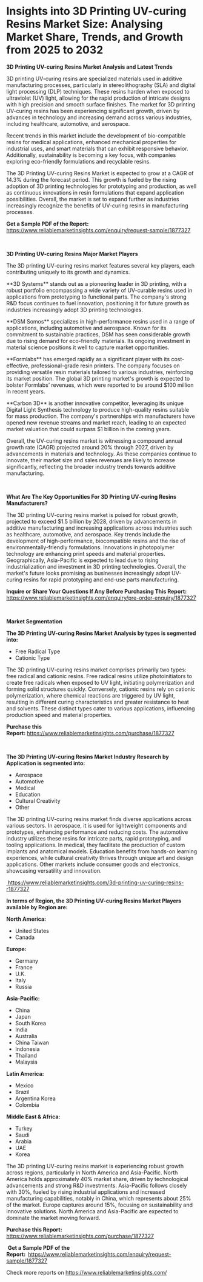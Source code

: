 <p><h1>Insights into 3D Printing UV-curing Resins Market Size: Analysing Market Share, Trends, and Growth from 2025 to 2032</h1></p><p><strong>3D Printing UV-curing Resins Market Analysis and Latest Trends</strong></p>
<p><p>3D printing UV-curing resins are specialized materials used in additive manufacturing processes, particularly in stereolithography (SLA) and digital light processing (DLP) techniques. These resins harden when exposed to ultraviolet (UV) light, allowing for the rapid production of intricate designs with high precision and smooth surface finishes. The market for 3D printing UV-curing resins has been experiencing significant growth, driven by advances in technology and increasing demand across various industries, including healthcare, automotive, and aerospace.</p><p>Recent trends in this market include the development of bio-compatible resins for medical applications, enhanced mechanical properties for industrial uses, and smart materials that can exhibit responsive behavior. Additionally, sustainability is becoming a key focus, with companies exploring eco-friendly formulations and recyclable resins.</p><p>The 3D Printing UV-curing Resins Market is expected to grow at a CAGR of 14.3% during the forecast period. This growth is fueled by the rising adoption of 3D printing technologies for prototyping and production, as well as continuous innovations in resin formulations that expand application possibilities. Overall, the market is set to expand further as industries increasingly recognize the benefits of UV-curing resins in manufacturing processes.</p></p>
<p><strong>Get a Sample PDF of the Report:&nbsp;</strong> <a href="https://www.reliablemarketinsights.com/enquiry/request-sample/1877327?utm_campaign=2868&utm_medium=2&utm_source=Github&utm_content=ia&utm_term=03042025&utm_id=3d-printing-uv-curing-resins">https://www.reliablemarketinsights.com/enquiry/request-sample/1877327</a></p>
<p>&nbsp;</p>
<p><strong>3D Printing UV-curing Resins Major Market Players</strong></p>
<p><p>The 3D printing UV-curing resins market features several key players, each contributing uniquely to its growth and dynamics. </p><p>**3D Systems** stands out as a pioneering leader in 3D printing, with a robust portfolio encompassing a wide variety of UV-curable resins used in applications from prototyping to functional parts. The company's strong R&D focus continues to fuel innovation, positioning it for future growth as industries increasingly adopt 3D printing technologies.</p><p>**DSM Somos** specializes in high-performance resins used in a range of applications, including automotive and aerospace. Known for its commitment to sustainable practices, DSM has seen considerable growth due to rising demand for eco-friendly materials. Its ongoing investment in material science positions it well to capture market opportunities.</p><p>**Formlabs** has emerged rapidly as a significant player with its cost-effective, professional-grade resin printers. The company focuses on providing versatile resin materials tailored to various industries, reinforcing its market position. The global 3D printing market's growth is expected to bolster Formlabs’ revenues, which were reported to be around $100 million in recent years.</p><p>**Carbon 3D** is another innovative competitor, leveraging its unique Digital Light Synthesis technology to produce high-quality resins suitable for mass production. The company's partnerships with manufacturers have opened new revenue streams and market reach, leading to an expected market valuation that could surpass $1 billion in the coming years.</p><p>Overall, the UV-curing resins market is witnessing a compound annual growth rate (CAGR) projected around 20% through 2027, driven by advancements in materials and technology. As these companies continue to innovate, their market size and sales revenues are likely to increase significantly, reflecting the broader industry trends towards additive manufacturing.</p></p>
<p>&nbsp;</p>
<p><strong>What Are The Key Opportunities For 3D Printing UV-curing Resins Manufacturers?</strong></p>
<p><p>The 3D printing UV-curing resins market is poised for robust growth, projected to exceed $1.5 billion by 2028, driven by advancements in additive manufacturing and increasing applications across industries such as healthcare, automotive, and aerospace. Key trends include the development of high-performance, biocompatible resins and the rise of environmentally-friendly formulations. Innovations in photopolymer technology are enhancing print speeds and material properties. Geographically, Asia-Pacific is expected to lead due to rising industrialization and investment in 3D printing technologies. Overall, the market's future looks promising as businesses increasingly adopt UV-curing resins for rapid prototyping and end-use parts manufacturing.</p></p>
<p><strong>Inquire or Share Your Questions If Any Before Purchasing This Report:</strong> <a href="https://www.reliablemarketinsights.com/enquiry/pre-order-enquiry/1877327?utm_campaign=2868&utm_medium=2&utm_source=Github&utm_content=ia&utm_term=03042025&utm_id=3d-printing-uv-curing-resins">https://www.reliablemarketinsights.com/enquiry/pre-order-enquiry/1877327</a></p>
<p>&nbsp;</p>
<p><strong>Market Segmentation</strong></p>
<p><strong>The 3D Printing UV-curing Resins Market Analysis by types is segmented into:</strong></p>
<p><ul><li>Free Radical Type</li><li>Cationic Type</li></ul></p>
<p><p>The 3D printing UV-curing resins market comprises primarily two types: free radical and cationic resins. Free radical resins utilize photoinitiators to create free radicals when exposed to UV light, initiating polymerization and forming solid structures quickly. Conversely, cationic resins rely on cationic polymerization, where chemical reactions are triggered by UV light, resulting in different curing characteristics and greater resistance to heat and solvents. These distinct types cater to various applications, influencing production speed and material properties.</p></p>
<p><strong>Purchase this Report:&nbsp;</strong><a href="https://www.reliablemarketinsights.com/purchase/1877327?utm_campaign=2868&utm_medium=2&utm_source=Github&utm_content=ia&utm_term=03042025&utm_id=3d-printing-uv-curing-resins">https://www.reliablemarketinsights.com/purchase/1877327</a></p>
<p>&nbsp;</p>
<p><strong>The 3D Printing UV-curing Resins Market Industry Research by Application is segmented into:</strong></p>
<p><ul><li>Aerospace</li><li>Automotive</li><li>Medical</li><li>Education</li><li>Cultural Creativity</li><li>Other</li></ul></p>
<p><p>The 3D printing UV-curing resins market finds diverse applications across various sectors. In aerospace, it is used for lightweight components and prototypes, enhancing performance and reducing costs. The automotive industry utilizes these resins for intricate parts, rapid prototyping, and tooling applications. In medical, they facilitate the production of custom implants and anatomical models. Education benefits from hands-on learning experiences, while cultural creativity thrives through unique art and design applications. Other markets include consumer goods and electronics, showcasing versatility and innovation.</p></p>
<p><a href="https://www.reliablemarketinsights.com/3d-printing-uv-curing-resins-r1877327?utm_campaign=2868&utm_medium=2&utm_source=Github&utm_content=ia&utm_term=03042025&utm_id=3d-printing-uv-curing-resins">&nbsp;https://www.reliablemarketinsights.com/3d-printing-uv-curing-resins-r1877327</a></p>
<p><strong>In terms of Region, the 3D Printing UV-curing Resins Market Players available by Region are:</strong></p>
<p>
    <p> <strong> North America: </strong>
        <ul>
            <li>United States</li>
            <li>Canada</li>
        </ul>
        </p> 
    <p> <strong> Europe: </strong>
        <ul>
            <li>Germany</li>
            <li>France</li>
            <li>U.K.</li>
            <li>Italy</li>
            <li>Russia</li>
        </ul>
        </p> 
    <p> <strong> Asia-Pacific: </strong>
        <ul>
            <li>China</li>
            <li>Japan</li>
            <li>South Korea</li>
            <li>India</li>
            <li>Australia</li>
            <li>China Taiwan</li>
            <li>Indonesia</li>
            <li>Thailand</li>
            <li>Malaysia</li>
        </ul>
        </p> 
    <p> <strong> Latin America: </strong>
        <ul>
            <li>Mexico</li>
            <li>Brazil</li>
            <li>Argentina Korea</li>
            <li>Colombia</li>
        </ul>
        </p> 
    <p> <strong> Middle East & Africa: </strong>
        <ul>
            <li>Turkey</li>
            <li>Saudi</li>
            <li>Arabia</li>
            <li>UAE</li>
            <li>Korea</li>
        </ul>
    </p>
    </p>
<p><p>The 3D printing UV-curing resins market is experiencing robust growth across regions, particularly in North America and Asia-Pacific. North America holds approximately 40% market share, driven by technological advancements and strong R&D investments. Asia-Pacific follows closely with 30%, fueled by rising industrial applications and increased manufacturing capabilities, notably in China, which represents about 25% of the market. Europe captures around 15%, focusing on sustainability and innovative solutions. North America and Asia-Pacific are expected to dominate the market moving forward.</p></p>
<p><strong>Purchase this Report: </strong><a href="https://www.reliablemarketinsights.com/purchase/1877327?utm_campaign=2868&utm_medium=2&utm_source=Github&utm_content=ia&utm_term=03042025&utm_id=3d-printing-uv-curing-resins">https://www.reliablemarketinsights.com/purchase/1877327</a></p>
<p>&nbsp;<strong>Get a Sample PDF of the Report:&nbsp;&nbsp;</strong><a href="https://www.reliablemarketinsights.com/enquiry/request-sample/1877327?utm_campaign=2868&utm_medium=2&utm_source=Github&utm_content=ia&utm_term=03042025&utm_id=3d-printing-uv-curing-resins">https://www.reliablemarketinsights.com/enquiry/request-sample/1877327</a></p>
<p><strong></strong></p>
<p>Check more reports on <a href="https://www.reliablemarketinsights.com/?utm_campaign=2868&utm_medium=2&utm_source=Github&utm_content=ia&utm_term=03042025&utm_id=3d-printing-uv-curing-resins">https://www.reliablemarketinsights.com/</a></p>